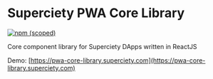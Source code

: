 # Superciety PWA Core Library

[![npm (scoped)](https://img.shields.io/npm/v/@superciety/pwa-core-library?style=for-the-badge)](https://www.npmjs.com/package/@superciety/pwa-core-library)

Core component library for Superciety DApps written in ReactJS

Demo: [https://pwa-core-library.superciety.com](https://pwa-core-library.superciety.com)
